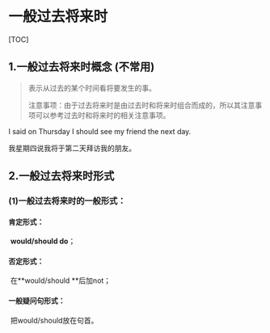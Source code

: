#   一般过去将来时

[TOC]



## 1.一般过去将来时概念  (不常用)

>   表示从过去的某个时间看将要发生的事。
>
>   注意事项：由于过去将来时是由过去时和将来时组合而成的，所以其注意事项可以参考过去时和将来时的相关注意事项。  

  

 I said on Thursday I should see my friend the next day. 

我星期四说我将于第二天拜访我的朋友。  

  

##   2.一般过去将来时形式  

###   (1)一般过去将来时的一般形式：  

####   肯定形式：

​			**would/should do**； 

####  否定形式：

​			 在**would/should **后加not；  

#### 一般疑问句形式：

​	  把would/should放在句首。  



  
